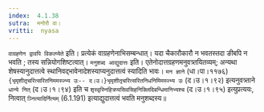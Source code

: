 ```yaml
---
index:  4.1.38
sutra:  मनोरौ वा।
vritti:  nyasa
---
```


`वाग्रहणेन द्वावपि विकल्प्येते` इति। प्रत्येकं वाग्रहणेनाभिसम्बन्धात्। यदा चैकारौकारौ न भवतस्तदा ङीबपि न भवति ; तस्य सन्नियोगशिष्टत्वात्। `मनुशब्द आद्युदात्तः` इति। एतेनोदात्तग्रहणमनुवत्र्तयितव्यम्; अन्यथा शेषस्यानुदात्तत्वे स्थानिवद्भावेनादेशस्याप्यनुदात्तत्वं स्यादिति भावः। `मन ज्ञाने` (धा।पा।११७६) `{भृमृशीतृचरित्सरितनिममस्ज्भ्य उः-- द।उ।}भृमृशीतृचरित्सरितनिधनिमिमस्ज्भ्य उः` (द।उ।१।९२) इत्यनुवत्र्ताने `धान्ये नित्` (द।उ।१।९४) इति च `शृस्वृस्निहित्रप्यसिवसिहनिक्लिदिबन्धिमानिभ्यश्च` (द।उ।१।९५) इत्युप्रत्ययः, नित्वात् `ञ्नित्यादिर्नित्यम्` (6.1.191) इत्याद्युदात्तत्वं भवति मनुशब्दस्य॥

